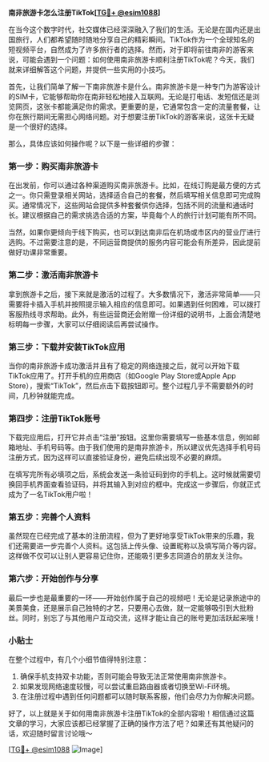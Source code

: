 **南非旅游卡怎么注册TikTok[[TG💪+ @esim1088](https://t.me/s/esim1088)]**

在当今这个数字时代，社交媒体已经深深融入了我们的生活。无论是在国内还是出国旅行，人们都希望随时随地分享自己的精彩瞬间。TikTok作为一个全球知名的短视频平台，自然成为了许多旅行者的选择。然而，对于即将前往南非的游客来说，可能会遇到一个问题：如何使用南非旅游卡顺利注册TikTok呢？今天，我们就来详细解答这个问题，并提供一些实用的小技巧。

首先，让我们简单了解一下南非旅游卡是什么。南非旅游卡是一种专门为游客设计的SIM卡，它能够帮助你在南非轻松地接入互联网。无论是打电话、发短信还是浏览网页，这张卡都能满足你的需求。更重要的是，它通常包含一定的流量套餐，让你在旅行期间无需担心网络问题。对于想要注册TikTok的游客来说，这张卡无疑是一个很好的选择。

那么，具体应该如何操作呢？以下是一些详细的步骤：

### **第一步：购买南非旅游卡**
在出发前，你可以通过各种渠道购买南非旅游卡。比如，在线订购是最方便的方式之一。你只需登录相关网站，选择适合自己的套餐，然后填写相关信息即可完成购买。通常情况下，这些网站会提供多种套餐供你选择，包括不同的流量和通话时长。建议根据自己的需求挑选合适的方案，毕竟每个人的旅行计划可能有所不同。

当然，如果你更倾向于线下购买，也可以到达南非后在机场或市区内的营业厅进行选购。不过需要注意的是，不同运营商提供的服务内容可能会有所差异，因此提前做好功课非常重要。

### **第二步：激活南非旅游卡**
拿到旅游卡之后，接下来就是激活的过程了。大多数情况下，激活非常简单——只需要将卡插入手机并按照提示输入相应的信息即可。如果遇到任何困难，可以拨打客服热线寻求帮助。此外，有些运营商还会附赠一份详细的说明书，上面会清楚地标明每一步骤，大家可以仔细阅读后再尝试操作。

### **第三步：下载并安装TikTok应用**
当你的南非旅游卡成功激活并且有了稳定的网络连接之后，就可以开始下载TikTok应用了。打开手机的应用商店（如Google Play Store或Apple App Store），搜索“TikTok”，然后点击下载按钮即可。整个过程几乎不需要额外的时间，几秒钟就能完成。

### **第四步：注册TikTok账号**
下载完应用后，打开它并点击“注册”按钮。这里你需要填写一些基本信息，例如邮箱地址、手机号码等。由于我们使用的是南非旅游卡，所以建议优先选择手机号码注册方式，因为这样可以直接验证身份，避免后续出现不必要的麻烦。

在填写完所有必填项之后，系统会发送一条验证码到你的手机上。这时候就需要切换回手机界面查看验证码，并将其输入到对应的框中。完成这一步骤后，你就正式成为了一名TikTok用户啦！

### **第五步：完善个人资料**
虽然现在已经完成了基本的注册流程，但为了更好地享受TikTok带来的乐趣，我们还需要进一步完善个人资料。这包括上传头像、设置昵称以及填写简介等内容。这样做不仅可以让别人更容易记住你，还能吸引更多志同道合的朋友关注你。

### **第六步：开始创作与分享**
最后一步也是最重要的一环——开始创作属于自己的视频吧！无论是记录旅途中的美景美食，还是展示自己独特的才艺，只要用心去做，就一定能够吸引到大批粉丝。同时，别忘了与其他用户互动交流，这样才能让自己的账号更加活跃起来哦！

### **小贴士**
在整个过程中，有几个小细节值得特别注意：
1. 确保手机支持双卡功能，否则可能会导致无法正常使用南非旅游卡。
2. 如果发现网络速度较慢，可以尝试重启路由器或者切换至Wi-Fi环境。
3. 在注册过程中遇到任何问题都可以随时联系客服，他们会尽力为你解决问题。

好了，以上就是关于如何用南非旅游卡注册TikTok的全部内容啦！相信通过这篇文章的学习，大家应该都已经掌握了正确的操作方法了吧？如果还有其他疑问的话，欢迎随时留言讨论哦～

[[TG💪+ @esim1088](https://t.me/s/esim1088) ![Image](https://i.postimg.cc/4NQfJmqS/Snipaste-2025-05-13-00-14-12.png)]